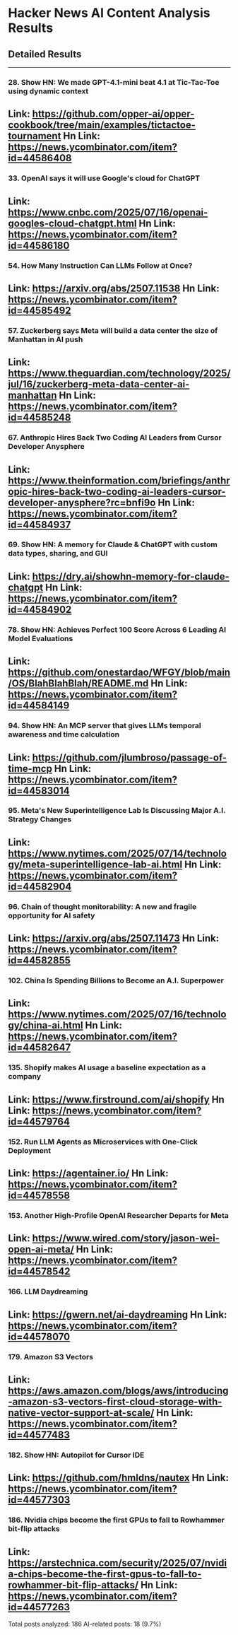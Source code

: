 # Hacker News AI Content Analysis Results

## Detailed Results

------
### 28. Show HN: We made GPT-4.1-mini beat 4.1 at Tic-Tac-Toe using dynamic context
Link: https://github.com/opper-ai/opper-cookbook/tree/main/examples/tictactoe-tournament
Hn Link: https://news.ycombinator.com/item?id=44586408
------
### 33. OpenAI says it will use Google's cloud for ChatGPT
Link: https://www.cnbc.com/2025/07/16/openai-googles-cloud-chatgpt.html
Hn Link: https://news.ycombinator.com/item?id=44586180
------
### 54. How Many Instruction Can LLMs Follow at Once?
Link: https://arxiv.org/abs/2507.11538
Hn Link: https://news.ycombinator.com/item?id=44585492
------
### 57. Zuckerberg says Meta will build a data center the size of Manhattan in AI push
Link: https://www.theguardian.com/technology/2025/jul/16/zuckerberg-meta-data-center-ai-manhattan
Hn Link: https://news.ycombinator.com/item?id=44585248
------
### 67. Anthropic Hires Back Two Coding AI Leaders from Cursor Developer Anysphere
Link: https://www.theinformation.com/briefings/anthropic-hires-back-two-coding-ai-leaders-cursor-developer-anysphere?rc=bnfi9o
Hn Link: https://news.ycombinator.com/item?id=44584937
------
### 69. Show HN: A memory for Claude & ChatGPT with custom data types, sharing, and GUI
Link: https://dry.ai/showhn-memory-for-claude-chatgpt
Hn Link: https://news.ycombinator.com/item?id=44584902
------
### 78. Show HN: Achieves Perfect 100 Score Across 6 Leading AI Model Evaluations
Link: https://github.com/onestardao/WFGY/blob/main/OS/BlahBlahBlah/README.md
Hn Link: https://news.ycombinator.com/item?id=44584149
------
### 94. Show HN: An MCP server that gives LLMs temporal awareness and time calculation
Link: https://github.com/jlumbroso/passage-of-time-mcp
Hn Link: https://news.ycombinator.com/item?id=44583014
------
### 95. Meta's New Superintelligence Lab Is Discussing Major A.I. Strategy Changes
Link: https://www.nytimes.com/2025/07/14/technology/meta-superintelligence-lab-ai.html
Hn Link: https://news.ycombinator.com/item?id=44582904
------
### 96. Chain of thought monitorability: A new and fragile opportunity for AI safety
Link: https://arxiv.org/abs/2507.11473
Hn Link: https://news.ycombinator.com/item?id=44582855
------
### 102. China Is Spending Billions to Become an A.I. Superpower
Link: https://www.nytimes.com/2025/07/16/technology/china-ai.html
Hn Link: https://news.ycombinator.com/item?id=44582647
------
### 135. Shopify makes AI usage a baseline expectation as a company
Link: https://www.firstround.com/ai/shopify
Hn Link: https://news.ycombinator.com/item?id=44579764
------
### 152. Run LLM Agents as Microservices with One-Click Deployment
Link: https://agentainer.io/
Hn Link: https://news.ycombinator.com/item?id=44578558
------
### 153. Another High-Profile OpenAI Researcher Departs for Meta
Link: https://www.wired.com/story/jason-wei-open-ai-meta/
Hn Link: https://news.ycombinator.com/item?id=44578542
------
### 166. LLM Daydreaming
Link: https://gwern.net/ai-daydreaming
Hn Link: https://news.ycombinator.com/item?id=44578070
------
### 179. Amazon S3 Vectors
Link: https://aws.amazon.com/blogs/aws/introducing-amazon-s3-vectors-first-cloud-storage-with-native-vector-support-at-scale/
Hn Link: https://news.ycombinator.com/item?id=44577483
------
### 182. Show HN: Autopilot for Cursor IDE
Link: https://github.com/hmldns/nautex
Hn Link: https://news.ycombinator.com/item?id=44577303
------
### 186. Nvidia chips become the first GPUs to fall to Rowhammer bit-flip attacks
Link: https://arstechnica.com/security/2025/07/nvidia-chips-become-the-first-gpus-to-fall-to-rowhammer-bit-flip-attacks/
Hn Link: https://news.ycombinator.com/item?id=44577263
------
Total posts analyzed: 186
AI-related posts: 18 (9.7%)

